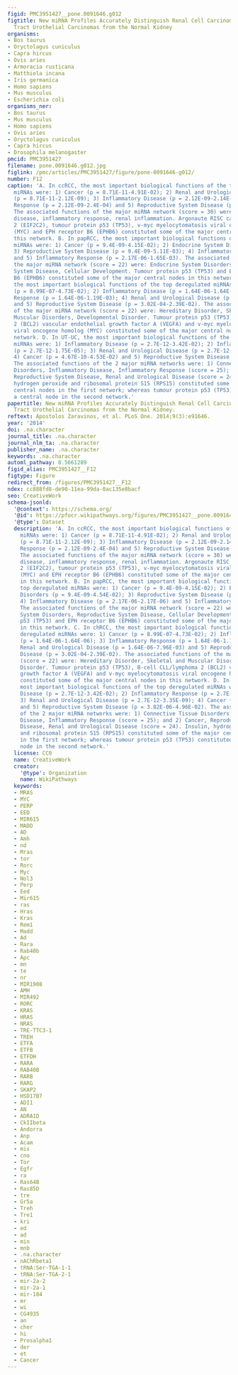 ```yaml
---
figid: PMC3951427__pone.0091646.g012
figtitle: New miRNA Profiles Accurately Distinguish Renal Cell Carcinomas and Upper
  Tract Urothelial Carcinomas from the Normal Kidney
organisms:
- Bos taurus
- Oryctolagus cuniculus
- Capra hircus
- Ovis aries
- Armoracia rusticana
- Matthiola incana
- Iris germanica
- Homo sapiens
- Mus musculus
- Escherichia coli
organisms_ner:
- Bos taurus
- Mus musculus
- Homo sapiens
- Ovis aries
- Oryctolagus cuniculus
- Capra hircus
- Drosophila melanogaster
pmcid: PMC3951427
filename: pone.0091646.g012.jpg
figlink: /pmc/articles/PMC3951427/figure/pone-0091646-g012/
number: F12
caption: 'A. In ccRCC, the most important biological functions of the top deregulated
  miRNAs were: 1) Cancer (p = 8.71E-11-4.91E-02); 2) Renal and Urological Disease
  (p = 8.71E-11-2.12E-09); 3) Inflammatory Disease (p = 2.12E-09-2.14E-03); 4) Inflammatory
  Response (p = 2.12E-09-2.4E-04) and 5) Reproductive System Disease (p = 3.37E-05-2.58E-02).
  The associated functions of the major miRNA network (score = 30) were: Inflammatory
  disease, inflammatory response, renal inflammation. Argonaute RISC catalytic component
  2 (EIF2C2), tumour protein p53 (TP53), v-myc myelocytomatosis viral oncogene homolog
  (MYC) and EPH receptor B6 (EPHB6) constituted some of the major central nodes in
  this network. B. In papRCC, the most important biological functions of the top deregulated
  miRNAs were: 1) Cancer (p = 9.4E-09-4.15E-02); 2) Endocrine System Disorders (p = 9.4E-09-4.54E-02);
  3) Reproductive System Disease (p = 9.4E-09-5.11E-03); 4) Inflammatory Disease (p = 2.17E-06-2.17E-06)
  and 5) Inflammatory Response (p = 2.17E-06-1.65E-03). The associated functions of
  the major miRNA network (score = 22) were: Endocrine System Disorders, Reproductive
  System Disease, Cellular Development. Tumour protein p53 (TP53) and EPH receptor
  B6 (EPHB6) constituted some of the major central nodes in this network. C. In chRCC,
  the most important biological functions of the top deregulated miRNAs were: 1) Cancer
  (p = 8.99E-07-4.73E-02); 2) Inflammatory Disease (p = 1.64E-06-1.64E-06); 3) Inflammatory
  Response (p = 1.64E-06-1.19E-03); 4) Renal and Urological Disease (p = 1.64E-06-7.96E-03)
  and 5) Reproductive System Disease (p = 3.02E-04-2.39E-02). The associated functions
  of the major miRNA network (score = 22) were: Hereditary Disorder, Skeletal and
  Muscular Disorders, Developmental Disorder. Tumour protein p53 (TP53), B-cell CLL/lymphoma
  2 (BCL2) vascular endothelial growth factor A (VEGFA) and v-myc myelocytomatosis
  viral oncogene homolog (MYC) constituted some of the major central nodes in this
  network. D. In UT-UC, the most important biological functions of the top deregulated
  miRNAs were: 1) Inflammatory Disease (p = 2.7E-12-3.42E-02); 2) Inflammatory Response
  (p = 2.7E-12-1.75E-05); 3) Renal and Urological Disease (p = 2.7E-12-3.35E-09);
  4) Cancer (p = 4.67E-10-4.53E-02) and 5) Reproductive System Disease (p = 3.82E-06-4.96E-02).
  The associated functions of the 2 major miRNA networks were: 1) Connective Tissue
  Disorders, Inflammatory Disease, Inflammatory Response (score = 25); and 2) Cancer,
  Reproductive System Disease, Renal and Urological Disease (score = 24). Insulin,
  hydrogen peroxide and ribosomal protein S15 (RPS15) constituted some of the major
  central nodes in the first network; whereas tumour protein p53 (TP53) constituted
  a central node in the second network.'
papertitle: New miRNA Profiles Accurately Distinguish Renal Cell Carcinomas and Upper
  Tract Urothelial Carcinomas from the Normal Kidney.
reftext: Apostolos Zaravinos, et al. PLoS One. 2014;9(3):e91646.
year: '2014'
doi: .na.character
journal_title: .na.character
journal_nlm_ta: .na.character
publisher_name: .na.character
keywords: .na.character
automl_pathway: 0.5661289
figid_alias: PMC3951427__F12
figtype: Figure
redirect_from: /figures/PMC3951427__F12
ndex: cc888fd8-de90-11ea-99da-0ac135e8bacf
seo: CreativeWork
schema-jsonld:
  '@context': https://schema.org/
  '@id': https://pfocr.wikipathways.org/figures/PMC3951427__pone.0091646.g012.html
  '@type': Dataset
  description: 'A. In ccRCC, the most important biological functions of the top deregulated
    miRNAs were: 1) Cancer (p = 8.71E-11-4.91E-02); 2) Renal and Urological Disease
    (p = 8.71E-11-2.12E-09); 3) Inflammatory Disease (p = 2.12E-09-2.14E-03); 4) Inflammatory
    Response (p = 2.12E-09-2.4E-04) and 5) Reproductive System Disease (p = 3.37E-05-2.58E-02).
    The associated functions of the major miRNA network (score = 30) were: Inflammatory
    disease, inflammatory response, renal inflammation. Argonaute RISC catalytic component
    2 (EIF2C2), tumour protein p53 (TP53), v-myc myelocytomatosis viral oncogene homolog
    (MYC) and EPH receptor B6 (EPHB6) constituted some of the major central nodes
    in this network. B. In papRCC, the most important biological functions of the
    top deregulated miRNAs were: 1) Cancer (p = 9.4E-09-4.15E-02); 2) Endocrine System
    Disorders (p = 9.4E-09-4.54E-02); 3) Reproductive System Disease (p = 9.4E-09-5.11E-03);
    4) Inflammatory Disease (p = 2.17E-06-2.17E-06) and 5) Inflammatory Response (p = 2.17E-06-1.65E-03).
    The associated functions of the major miRNA network (score = 22) were: Endocrine
    System Disorders, Reproductive System Disease, Cellular Development. Tumour protein
    p53 (TP53) and EPH receptor B6 (EPHB6) constituted some of the major central nodes
    in this network. C. In chRCC, the most important biological functions of the top
    deregulated miRNAs were: 1) Cancer (p = 8.99E-07-4.73E-02); 2) Inflammatory Disease
    (p = 1.64E-06-1.64E-06); 3) Inflammatory Response (p = 1.64E-06-1.19E-03); 4)
    Renal and Urological Disease (p = 1.64E-06-7.96E-03) and 5) Reproductive System
    Disease (p = 3.02E-04-2.39E-02). The associated functions of the major miRNA network
    (score = 22) were: Hereditary Disorder, Skeletal and Muscular Disorders, Developmental
    Disorder. Tumour protein p53 (TP53), B-cell CLL/lymphoma 2 (BCL2) vascular endothelial
    growth factor A (VEGFA) and v-myc myelocytomatosis viral oncogene homolog (MYC)
    constituted some of the major central nodes in this network. D. In UT-UC, the
    most important biological functions of the top deregulated miRNAs were: 1) Inflammatory
    Disease (p = 2.7E-12-3.42E-02); 2) Inflammatory Response (p = 2.7E-12-1.75E-05);
    3) Renal and Urological Disease (p = 2.7E-12-3.35E-09); 4) Cancer (p = 4.67E-10-4.53E-02)
    and 5) Reproductive System Disease (p = 3.82E-06-4.96E-02). The associated functions
    of the 2 major miRNA networks were: 1) Connective Tissue Disorders, Inflammatory
    Disease, Inflammatory Response (score = 25); and 2) Cancer, Reproductive System
    Disease, Renal and Urological Disease (score = 24). Insulin, hydrogen peroxide
    and ribosomal protein S15 (RPS15) constituted some of the major central nodes
    in the first network; whereas tumour protein p53 (TP53) constituted a central
    node in the second network.'
  license: CC0
  name: CreativeWork
  creator:
    '@type': Organization
    name: WikiPathways
  keywords:
  - MRAS
  - MYC
  - PERP
  - EED
  - MIR615
  - MADD
  - AD
  - Amh
  - nd
  - Mras
  - tor
  - Rorc
  - Myc
  - Nol3
  - Perp
  - Eed
  - Mir615
  - ras
  - Hras
  - Kras
  - Rem1
  - Madd
  - Ad
  - Rara
  - Rab40b
  - Apc
  - mn
  - te
  - nr
  - MIR1908
  - AMH
  - MIR492
  - RORC
  - KRAS
  - HRAS
  - NRAS
  - TRE-TTC3-1
  - TREH
  - ETFA
  - ETFB
  - ETFDH
  - RARA
  - RAB40B
  - RARB
  - RARG
  - SKAP2
  - HSD17B7
  - ADI1
  - AN
  - ADRA1D
  - CkIIbeta
  - Andorra
  - Anp
  - Acam
  - mis
  - cno
  - Tor
  - Egfr
  - ra
  - Ras64B
  - Ras85D
  - tre
  - Gr5a
  - Treh
  - Tre1
  - kri
  - ed
  - ad
  - min
  - mnb
  - .na.character
  - nAChRbeta1
  - tRNA:Ser-TGA-1-1
  - tRNA:Ser-TGA-2-1
  - mir-2a-2
  - mir-2a-1
  - mir-184
  - mr
  - wi
  - CG4935
  - an
  - cher
  - hi
  - Prosalpha1
  - der
  - et
  - Cancer
---
```

